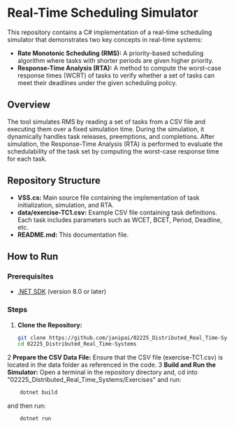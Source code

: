 # Real-Time Scheduling Simulator

This repository contains a C# implementation of a real-time scheduling simulator that demonstrates two key concepts in real-time systems:

- **Rate Monotonic Scheduling (RMS):** A priority-based scheduling algorithm where tasks with shorter periods are given higher priority.
- **Response-Time Analysis (RTA):** A method to compute the worst-case response times (WCRT) of tasks to verify whether a set of tasks can meet their deadlines under the given scheduling policy.

## Overview

The tool simulates RMS by reading a set of tasks from a CSV file and executing them over a fixed simulation time. During the simulation, it dynamically handles task releases, preemptions, and completions. After simulation, the Response-Time Analysis (RTA) is performed to evaluate the schedulability of the task set by computing the worst-case response time for each task.

## Repository Structure

- **VSS.cs:** Main source file containing the implementation of task initialization, simulation, and RTA.
- **data/exercise-TC1.csv:** Example CSV file containing task definitions. Each task includes parameters such as WCET, BCET, Period, Deadline, etc.
- **README.md:** This documentation file.

## How to Run

### Prerequisites

- [.NET SDK](https://dotnet.microsoft.com/download) (version 8.0 or later)

### Steps

1. **Clone the Repository:**
   ```bash
   git clone https://github.com/janipai/02225_Distributed_Real_Time-Systems.git
   cd 02225_Distributed_Real_Time-Systems
2 **Prepare the CSV Data File:**
    Ensure that the CSV file (exercise-TC1.csv) is located in the data folder as referenced in the code.
3 **Build and Run the Simulator:**
Open a terminal in the repository directory and, cd into "02225_Distributed_Real_Time_Systems/Exercises" and run:
```bash
    dotnet build
```
and then run:
```bash
    dotnet run
```

